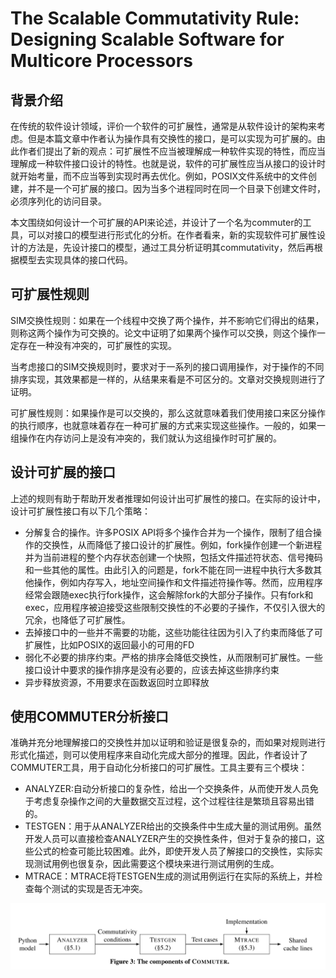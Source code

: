
# The Scalable Commutativity Rule: Designing Scalable Software for Multicore Processors

## 背景介绍

在传统的软件设计领域，评价一个软件的可扩展性，通常是从软件设计的架构来考虑。但是本篇文章中作者认为操作具有交换性的接口，是可以实现为可扩展的。由此作者们提出了新的观点：可扩展性不应当被理解成一种软件实现的特性，而应当理解成一种软件接口设计的特性。也就是说，软件的可扩展性应当从接口的设计时就开始考量，而不应当等到实现时再去优化。例如，POSIX文件系统中的文件创建，并不是一个可扩展的接口。因为当多个进程同时在同一个目录下创建文件时，必须序列化的访问目录。

本文围绕如何设计一个可扩展的API来论述，并设计了一个名为commuter的工具，可以对接口的模型进行形式化的分析。在作者看来，新的实现软件可扩展性设计的方法是，先设计接口的模型，通过工具分析证明其commutativity，然后再根据模型去实现具体的接口代码。

## 可扩展性规则

SIM交换性规则：如果在一个线程中交换了两个操作，并不影响它们得出的结果，则称这两个操作为可交换的。论文中证明了如果两个操作可以交换，则这个操作一定存在一种没有冲突的，可扩展性的实现。

当考虑接口的SIM交换规则时，要求对于一系列的接口调用操作，对于操作的不同排序实现，其效果都是一样的，从结果来看是不可区分的。文章对交换规则进行了证明。

可扩展性规则：如果操作是可以交换的，那么这就意味着我们使用接口来区分操作的执行顺序，也就意味着存在一种可扩展的方式来实现这些操作。一般的，如果一组操作在内存访问上是没有冲突的，我们就认为这组操作时可扩展的。

## 设计可扩展的接口

上述的规则有助于帮助开发者推理如何设计出可扩展性的接口。在实际的设计中，设计可扩展性接口有以下几个策略：

- 分解复合的操作。许多POSIX API将多个操作合并为一个操作，限制了组合操作的交换性，从而降低了接口设计的扩展性。例如，fork操作创建一个新进程并为当前进程的整个内存状态创建一个快照，包括文件描述符状态、信号掩码和一些其他的属性。由此引入的问题是，fork不能在同一进程中执行大多数其他操作，例如内存写入，地址空间操作和文件描述符操作等。然而，应用程序经常会跟随exec执行fork操作，这会解除fork的大部分子操作。只有fork和exec，应用程序被迫接受这些限制交换性的不必要的子操作，不仅引入很大的冗余，也降低了可扩展性。
- 去掉接口中的一些并不需要的功能，这些功能往往因为引入了约束而降低了可扩展性，比如POSIX的返回最小的可用的FD
- 弱化不必要的排序约束。严格的排序会降低交换性，从而限制可扩展性。一些接口设计中要求的操作排序是没有必要的，应该去掉这些排序约束
- 异步释放资源，不用要求在函数返回时立即释放

## 使用COMMUTER分析接口

准确并充分地理解接口的交换性并加以证明和验证是很复杂的，而如果对规则进行形式化描述，则可以使用程序来自动化完成大部分的推理。因此，作者设计了COMMUTER工具，用于自动化分析接口的可扩展性。工具主要有三个模块：

- ANALYZER:自动分析接口的复杂性，给出一个交换条件，从而使开发人员免于考虑复杂操作之间的大量数据交互过程，这个过程往往是繁琐且容易出错的。
- TESTGEN：用于从ANALYZER给出的交换条件中生成大量的测试用例。虽然开发人员可以直接检查ANALYZER产生的交换性条件，但对于复杂的接口，这些公式的检查可能比较困难。此外，即使开发人员了解接口的交换性，实际实现测试用例也很复杂，因此需要这个模块来进行测试用例的生成。
- MTRACE：MTRACE将TESTGEN生成的测试用例运行在实际的系统上，并检查每个测试的实现是否无冲突。

![image](./pics/cm0.png)


